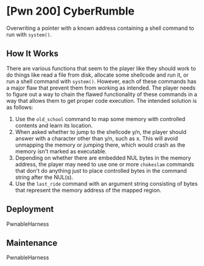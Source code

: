 # [Pwn 200] CyberRumble

Overwriting a pointer with a known address containing a shell command to run with `system()`.

## How It Works

There are various functions that seem to the player like they should work to do things like read a file from disk, allocate some shellcode and run it, or run a shell command with `system()`. However, each of these commands has a major flaw that prevent them from working as intended. The player needs to figure out a way to chain the flawed functionality of these commands in a way that allows them to get proper code execution. The intended solution is as follows:

1. Use the `old_school` command to map some memory with controlled contents and learn its location.
2. When asked whether to jump to the shellcode y/n, the player should answer with a character other than y/n, such as x. This will avoid unmapping the memory or jumping there, which would crash as the memory isn't marked as executable.
3. Depending on whether there are embedded NUL bytes in the memory address, the player may need to use one or more `chokeslam` commands that don't do anything just to place controlled bytes in the command string after the NUL(s).
4. Use the `last_ride` command with an argument string consisting of bytes that represent the memory address of the mapped region.

## Deployment

PwnableHarness

## Maintenance

PwnableHarness
